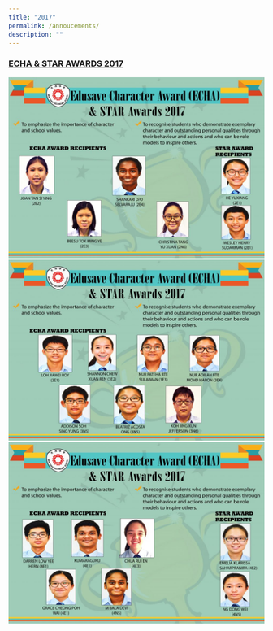 ```yaml
---
title: "2017"
permalink: /annoucements/
description: ""
---
```

<h3><u>ECHA &amp; STAR AWARDS 2017</u></h3>

![](/images/ECH%202017%201.jpg)
![](/images/ECH%202017%202.jpg)
![](/images/ECH%202017%203.jpg)